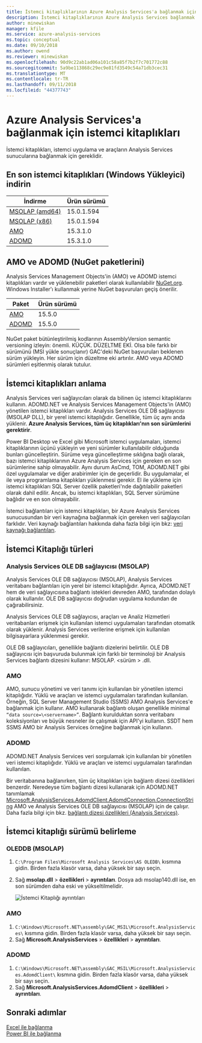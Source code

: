 ```yaml
---
title: İstemci kitaplıklarının Azure Analysis Services'a bağlanmak için gerekli | Microsoft Docs
description: İstemci kitaplıklarının Azure Analysis Services bağlanmak istemci uygulamaları ve araçları için gereken açıklar
author: minewiskan
manager: kfile
ms.service: azure-analysis-services
ms.topic: conceptual
ms.date: 09/10/2018
ms.author: owend
ms.reviewer: minewiskan
ms.openlocfilehash: 90d9c22ab1ad06a101c58a85f7b2f7c701772c88
ms.sourcegitcommit: 5a9be113868c29ec9e81fd3549c54a71db3cec31
ms.translationtype: MT
ms.contentlocale: tr-TR
ms.lasthandoff: 09/11/2018
ms.locfileid: "44377743"
---
```

# <a name="client-libraries-for-connecting-to-azure-analysis-services"></a>Azure Analysis Services'a bağlanmak için istemci kitaplıkları

İstemci kitaplıkları, istemci uygulama ve araçların Analysis Services sunucularına bağlanmak için gereklidir. 

## <a name="download-the-latest-client-libraries-windows-installer"></a>En son istemci kitaplıkları (Windows Yükleyici) indirin  

|İndirme  |Ürün sürümü  | 
|---------|---------|
|[MSOLAP (amd64)](https://go.microsoft.com/fwlink/?linkid=829576)    |    15.0.1.594      |
|[MSOLAP (x86)](https://go.microsoft.com/fwlink/?linkid=829575)     |    15.0.1.594      |
|[AMO](https://go.microsoft.com/fwlink/?linkid=829578)     |   15.3.1.0    |
|[ADOMD](https://go.microsoft.com/fwlink/?linkid=829577)     |    15.3.1.0     |

## <a name="amo-and-adomd-nuget-packages"></a>AMO ve ADOMD (NuGet paketlerini)

Analysis Services Management Objects'in (AMO) ve ADOMD istemci kitaplıkları vardır ve yüklenebilir paketleri olarak kullanılabilir [NuGet.org](https://www.nuget.org/). Windows Installer'ı kullanmak yerine NuGet başvuruları geçiş önerilir. 

|Paket  | Ürün sürümü  | 
|---------|---------|
|[AMO](https://www.nuget.org/packages/Microsoft.AnalysisServices.retail.amd64/)    |    15.5.0     |
|[ADOMD](https://www.nuget.org/packages/Microsoft.AnalysisServices.AdomdClient.retail.amd64/)     |   15.5.0     |

NuGet paket bütünleştirilmiş kodlarının AssemblyVersion semantic versioning izleyin: önemli. KÜÇÜK. DÜZELTME EKİ. Olsa bile farklı bir sürümünü (MSI yükle sonuçlanır) GAC'deki NuGet başvuruları beklenen sürüm yükleyin. Her sürüm için düzeltme eki artırılır. AMO veya ADOMD sürümleri eşitlenmiş olarak tutulur.

## <a name="understanding-client-libraries"></a>İstemci kitaplıkları anlama

Analysis Services veri sağlayıcıları olarak da bilinen üç istemci kitaplıklarını kullanın. ADOMD.NET ve Analysis Services Management Objects'in (AMO) yönetilen istemci kitaplıkları vardır. Analysis Services OLE DB sağlayıcısı (MSOLAP DLL), bir yerel istemci kitaplığıdır. Genellikle, tüm üç aynı anda yüklenir. **Azure Analysis Services, tüm üç kitaplıkları'nın son sürümlerini gerektirir**. 

Power BI Desktop ve Excel gibi Microsoft istemci uygulamaları, istemci kitaplıklarının üçünü yükleyin ve yeni sürümler kullanılabilir olduğunda bunları güncelleştirin. Sürüme veya güncelleştirme sıklığına bağlı olarak, bazı istemci kitaplıklarının Azure Analysis Services için gereken en son sürümlerine sahip olmayabilir. Aynı durum AsCmd, TOM, ADOMD.NET gibi özel uygulamalar ve diğer arabirimler için de geçerlidir. Bu uygulamalar, el ile veya programlama kitaplıkları yüklenmesi gerekir. El ile yükleme için istemci kitaplıkları SQL Server özellik paketleri'nde dağıtılabilir paketleri olarak dahil edilir. Ancak, bu istemci kitaplıkları, SQL Server sürümüne bağlıdır ve en son olmayabilir.  

İstemci bağlantıları için istemci kitaplıkları, bir Azure Analysis Services sunucusundan bir veri kaynağına bağlanmak için gereken veri sağlayıcıları farklıdır. Veri kaynağı bağlantıları hakkında daha fazla bilgi için bkz: [veri kaynağı bağlantıları](analysis-services-datasource.md).

## <a name="client-library-types"></a>İstemci Kitaplığı türleri

### <a name="analysis-services-ole-db-provider-msolap"></a>Analysis Services OLE DB sağlayıcısı (MSOLAP) 

 Analysis Services OLE DB sağlayıcısı (MSOLAP), Analysis Services veritabanı bağlantıları için yerel bir istemci kitaplığıdır. Ayrıca, ADOMD.NET hem de veri sağlayıcısına bağlantı istekleri devreden AMO, tarafından dolaylı olarak kullanılır. OLE DB sağlayıcısı doğrudan uygulama kodundan de çağırabilirsiniz.  
  
 Analysis Services OLE DB sağlayıcısı, araçları ve Analiz Hizmetleri veritabanları erişmek için kullanılan istemci uygulamaları tarafından otomatik olarak yüklenir. Analysis Services verilerine erişmek için kullanılan bilgisayarlara yüklenmesi gerekir.  
  
 OLE DB sağlayıcıları, genellikle bağlantı dizelerini belirtilir. OLE DB sağlayıcısı için başvuruda bulunmak için farklı bir terminoloji bir Analysis Services bağlantı dizesini kullanır: MSOLAP. \<sürüm > .dll.

### <a name="amo"></a>AMO  

 AMO, sunucu yönetimi ve veri tanımı için kullanılan bir yönetilen istemci kitaplığıdır. Yüklü ve araçları ve istemci uygulamaları tarafından kullanılan. Örneğin, SQL Server Management Studio (SSMS) AMO Analysis Services'e bağlanmak için kullanır. AMO kullanarak bağlantı oluşan genellikle minimal `“data source=\<servername>”`. Bağlantı kurulduktan sonra veritabanı koleksiyonları ve büyük nesneler ile çalışmak için API'yi kullanın. SSDT hem SSMS AMO bir Analysis Services örneğine bağlanmak için kullanın.  

  
### <a name="adomd"></a>ADOMD

 ADOMD.NET Analysis Services veri sorgulamak için kullanılan bir yönetilen veri istemci kitaplığıdır. Yüklü ve araçları ve istemci uygulamaları tarafından kullanılan. 
  
 Bir veritabanına bağlanırken, tüm üç kitaplıkları için bağlantı dizesi özellikleri benzerdir. Neredeyse tüm bağlantı dizesi kullanarak için ADOMD.NET tanımlamak [Microsoft.AnalysisServices.AdomdClient.AdomdConnection.ConnectionString](https://msdn.microsoft.com/library/microsoft.analysisservices.adomdclient.adomdconnection.connectionstring.aspx) AMO ve Analysis Services OLE DB sağlayıcısı (MSOLAP) için de çalışır. Daha fazla bilgi için bkz. [bağlantı dizesi özellikleri &#40;Analysis Services&#41;](https://docs.microsoft.com/sql/analysis-services/instances/connection-string-properties-analysis-services).  

  
##  <a name="bkmk_LibUpdate"></a> İstemci kitaplığı sürümü belirleme   
  
### <a name="oleddb-msolap"></a>OLEDDB (MSOLAP)  
  
1.  `C:\Program Files\Microsoft Analysis Services\AS OLEDB\` kısmına gidin. Birden fazla klasör varsa, daha yüksek bir sayı seçin.
  
2.  Sağ **msolap.dll** > **özellikleri** > **ayrıntıları**. Dosya adı msolap140.dll ise, en son sürümden daha eski ve yükseltilmelidir.
    
    ![İstemci Kitaplığı ayrıntıları](media/analysis-services-data-providers/aas-msolap-details.png)
    
  
### <a name="amo"></a>AMO

1. `C:\Windows\Microsoft.NET\assembly\GAC_MSIL\Microsoft.AnalysisServices\` kısmına gidin. Birden fazla klasör varsa, daha yüksek bir sayı seçin.
2. Sağ **Microsoft.AnalysisServices** > **özellikleri** > **ayrıntıları**.  

### <a name="adomd"></a>ADOMD

1. `C:\Windows\Microsoft.NET\assembly\GAC_MSIL\Microsoft.AnalysisServices.AdomdClient\` kısmına gidin. Birden fazla klasör varsa, daha yüksek bir sayı seçin.
2. Sağ **Microsoft.AnalysisServices.AdomdClient** > **özellikleri** > **ayrıntıları**.  


## <a name="next-steps"></a>Sonraki adımlar
[Excel ile bağlanma](analysis-services-connect-excel.md)    
[Power BI ile bağlanma](analysis-services-connect-pbi.md)
